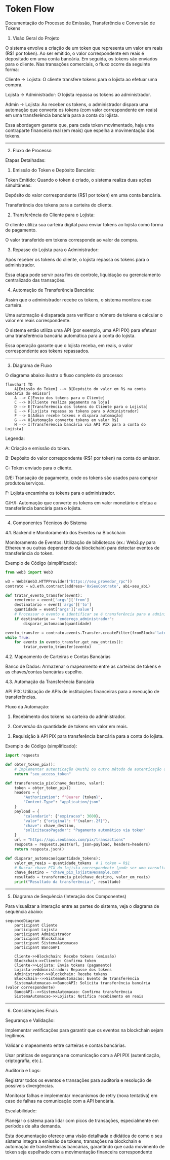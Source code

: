 # Token Flow

Documentação do Processo de Emissão, Transferência e Conversão de Tokens

1. Visão Geral do Projeto

O sistema envolve a criação de um token que representa um valor em reais (R$1 por token). Ao ser emitido, o valor correspondente em reais é depositado em uma conta bancária. Em seguida, os tokens são enviados para o cliente. Nas transações comerciais, o fluxo ocorre da seguinte forma:

Cliente → Lojista: O cliente transfere tokens para o lojista ao efetuar uma compra.

Lojista → Administrador: O lojista repassa os tokens ao administrador.

Admin → Lojista: Ao receber os tokens, o administrador dispara uma automação que converte os tokens (com valor correspondente em reais) em uma transferência bancária para a conta do lojista.


Essa abordagem garante que, para cada token movimentado, haja uma contraparte financeira real (em reais) que espelha a movimentação dos tokens.


---

2. Fluxo de Processo

Etapas Detalhadas:

1. Emissão do Token e Depósito Bancário:

Token Emitido: Quando o token é criado, o sistema realiza duas ações simultâneas:

Depósito do valor correspondente (R$1 por token) em uma conta bancária.

Transferência dos tokens para a carteira do cliente.




2. Transferência do Cliente para o Lojista:

O cliente utiliza sua carteira digital para enviar tokens ao lojista como forma de pagamento.

O valor transferido em tokens corresponde ao valor da compra.



3. Repasse do Lojista para o Administrador:

Após receber os tokens do cliente, o lojista repassa os tokens para o administrador.

Essa etapa pode servir para fins de controle, liquidação ou gerenciamento centralizado das transações.



4. Automação de Transferência Bancária:

Assim que o administrador recebe os tokens, o sistema monitora essa carteira.

Uma automação é disparada para verificar o número de tokens e calcular o valor em reais correspondente.

O sistema então utiliza uma API (por exemplo, uma API PIX) para efetuar uma transferência bancária automática para a conta do lojista.

Essa operação garante que o lojista receba, em reais, o valor correspondente aos tokens repassados.





---

3. Diagrama de Fluxo

O diagrama abaixo ilustra o fluxo completo do processo:

```mermaid
flowchart TD
    A[Emissão do Token] --> B[Depósito do valor em R$ na conta bancária do emissor]
    A --> C[Envio dos tokens para o Cliente]
    C --> D[Cliente realiza pagamento na loja]
    D --> E[Transferência dos tokens do Cliente para o Lojista]
    E --> F[Lojista repassa os tokens para o Administrador]
    F --> G[Admin recebe tokens e dispara automação]
    G --> H[Automação converte tokens em valor R$]
    H --> I[Transferência bancária via API PIX para a conta do Lojista]
```

Legenda:

A: Criação e emissão do token.

B: Depósito do valor correspondente (R$1 por token) na conta do emissor.

C: Token enviado para o cliente.

D/E: Transação de pagamento, onde os tokens são usados para comprar produtos/serviços.

F: Lojista encaminha os tokens para o administrador.

G/H/I: Automação que converte os tokens em valor monetário e efetua a transferência bancária para o lojista.



---

4. Componentes Técnicos do Sistema

4.1. Backend e Monitoramento dos Eventos na Blockchain

Monitoramento de Eventos: Utilização de bibliotecas (ex.: Web3.py para Ethereum ou outras dependendo da blockchain) para detectar eventos de transferência do token.

Exemplo de Código (simplificado):

```py
from web3 import Web3

w3 = Web3(Web3.HTTPProvider("https://seu_provedor_rpc"))
contrato = w3.eth.contract(address='0xSeuContrato', abi=seu_abi)

def tratar_evento_transfer(event):
    remetente = event['args']['from']
    destinatario = event['args']['to']
    quantidade = event['args']['value']
    # Processar o evento e identificar se é transferência para o administrador
    if destinatario == "endereço_administrador":
        disparar_automacao(quantidade)

evento_transfer = contrato.events.Transfer.createFilter(fromBlock='latest')
while True:
    for evento in evento_transfer.get_new_entries():
        tratar_evento_transfer(evento)
```

4.2. Mapeamento de Carteiras e Contas Bancárias

Banco de Dados: Armazenar o mapeamento entre as carteiras de tokens e as chaves/contas bancárias espelho.


4.3. Automação da Transferência Bancária

API PIX: Utilização de APIs de instituições financeiras para a execução de transferências.

Fluxo da Automação:

1. Recebimento dos tokens na carteira do administrador.


2. Conversão da quantidade de tokens em valor em reais.


3. Requisição à API PIX para transferência bancária para a conta do lojista.

Exemplo de Código (simplificado):

```py
import requests

def obter_token_pix():
    # Implementar autenticação OAuth2 ou outro método de autenticação da API
    return "seu_access_token"

def transferencia_pix(chave_destino, valor):
    token = obter_token_pix()
    headers = {
        "Authorization": f"Bearer {token}",
        "Content-Type": "application/json"
    }
    payload = {
        "calendario": {"expiracao": 3600},
        "valor": {"original": f"{valor:.2f}"},
        "chave": chave_destino,
        "solicitacaoPagador": "Pagamento automático via token"
    }
    url = "https://api.seubanco.com/pix/transactions"
    resposta = requests.post(url, json=payload, headers=headers)
    return resposta.json()

def disparar_automacao(quantidade_tokens):
    valor_em_reais = quantidade_tokens  # 1 token = R$1
    # Buscar chave PIX do lojista correspondente (pode ser uma consulta no banco de dados)
    chave_destino = "chave_pix_lojista@example.com"
    resultado = transferencia_pix(chave_destino, valor_em_reais)
    print("Resultado da transferência:", resultado)
```


---

5. Diagrama de Sequência (Interação dos Componentes)

Para visualizar a interação entre as partes do sistema, veja o diagrama de sequência abaixo:

```mermaid
sequenceDiagram
    participant Cliente
    participant Lojista
    participant Administrador
    participant Blockchain
    participant SistemaAutomacao
    participant BancoAPI

    Cliente->>Blockchain: Recebe tokens (emissão)
    Blockchain->>Cliente: Confirma token
    Cliente->>Lojista: Envia tokens (pagamento)
    Lojista->>Administrador: Repasse dos tokens
    Administrador->>Blockchain: Recebe tokens
    Blockchain-->>SistemaAutomacao: Evento de transferência
    SistemaAutomacao->>BancoAPI: Solicita transferência bancária (valor correspondente)
    BancoAPI-->>SistemaAutomacao: Confirma transferência
    SistemaAutomacao->>Lojista: Notifica recebimento em reais
```

---

6. Considerações Finais

Segurança e Validação:

Implementar verificações para garantir que os eventos na blockchain sejam legítimos.

Validar o mapeamento entre carteiras e contas bancárias.

Usar práticas de segurança na comunicação com a API PIX (autenticação, criptografia, etc.).


Auditoria e Logs:

Registrar todos os eventos e transações para auditoria e resolução de possíveis divergências.

Monitorar falhas e implementar mecanismos de retry (nova tentativa) em caso de falhas na comunicação com a API bancária.


Escalabilidade:

Planejar o sistema para lidar com picos de transações, especialmente em períodos de alta demanda.



Esta documentação oferece uma visão detalhada e didática de como o seu sistema integra a emissão de tokens, transações na blockchain e automação de transferências bancárias, garantindo que cada movimento de token seja espelhado com a movimentação financeira correspondente
